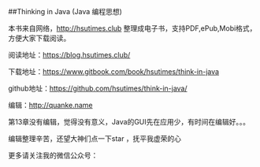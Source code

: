 
##Thinking in Java (Java 编程思想)


本书来自网络，http://hsutimes.club 整理成电子书，支持PDF,ePub,Mobi格式，方便大家下载阅读。

阅读地址：https://blog.hsutimes.club/

下载地址：https://www.gitbook.com/book/hsutimes/think-in-java

github地址：https://github.com/hsutimes/think-in-java/

编辑：http://quanke.name

第13章没有编辑，觉得没有意义，Java的GUI先在应用少，有时间在编辑好。。。

编辑整理辛苦，还望大神们点一下star ，抚平我虚荣的心

更多请关注我的微信公众号：

